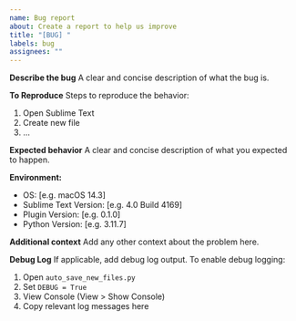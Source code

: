 ```yaml
---
name: Bug report
about: Create a report to help us improve
title: "[BUG] "
labels: bug
assignees: ""
---
```


**Describe the bug**
A clear and concise description of what the bug is.

**To Reproduce**
Steps to reproduce the behavior:

1. Open Sublime Text
2. Create new file
3. ...

**Expected behavior**
A clear and concise description of what you expected to happen.

**Environment:**

- OS: [e.g. macOS 14.3]
- Sublime Text Version: [e.g. 4.0 Build 4169]
- Plugin Version: [e.g. 0.1.0]
- Python Version: [e.g. 3.11.7]

**Additional context**
Add any other context about the problem here.

**Debug Log**
If applicable, add debug log output. To enable debug logging:

1. Open `auto_save_new_files.py`
2. Set `DEBUG = True`
3. View Console (View > Show Console)
4. Copy relevant log messages here
